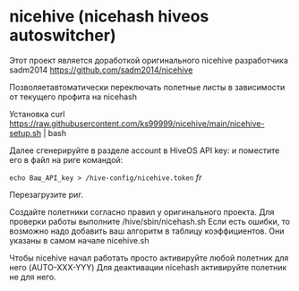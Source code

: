 # nicehive (nicehash hiveos autoswitcher)
Этот проект является доработкой оригинального nicehive разработчика sadm2014
https://github.com/sadm2014/nicehive

Позволяетавтоматически переключать полетные листы в зависимости от текущего профита на nicehash

Установка
curl https://raw.githubusercontent.com/ks99999/nicehive/main/nicehive-setup.sh | bash

Далее сгенерируйте в разделе account в HiveOS API key:
и поместите его в файл на риге командой:

`echo Ваш_API_key > /hive-config/nicehive.token`
_fr_

Перезагрузите риг.

Создайте полетники согласно правил у оригинального проекта.
Для проверки работы выполните /hive/sbin/nicehash.sh
Если есть ошибки, то возможно надо добавить ваш алгоритм в таблицу коэффициентов. 
Они указаны в самом начале nicehive.sh

Чтобы nicehive начал работать просто активируйте любой полетник для него (AUTO-XXX-YYY)
Для деактивации nicehash активируйте полетник не для него.
